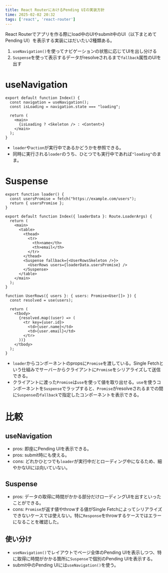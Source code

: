 ```yaml
---
title: React RouterにおけるPending UIの実装方針
time: 2025-02-02 20:32
tags: ['react', 'react-router']
---
```


React Routerでアプリを作る際にload中のUIやsubmit中のUI（以下まとめてPending UI）を表示する実装にはだいたい2種類ある。

1. `useNavigation()`を使ってナビゲーションの状態に応じてUIを出し分ける
1. `Suspense`を使って表示するデータがresolveされるまで`fallback`属性のUIを出す

# useNavigation

```tsx
export default function Index() {
  const navigation = useNavigation();
  const isLoading = navigation.state === "loading";

  return (
    <main>
      {isLoading ? <Skeleton /> : <Content>}
    </main>
  );
}
```

- `loader`や`action`が実行中であるかどうかを参照できる。
- 同時に実行される`loader`のうち、ひとつでも実行中であれば`"loading"`のまま。

# Suspense

```tsx
export function loader() {
  const usersPromise = fetch("https://example.com/users");
  return { usersPromise };
}

export default function Index({ loaderData }: Route.LoaderArgs) {
  return (
    <main>
      <table>
        <thead>
          <tr>
            <th>name</th>
            <th>email</th>
          </tr>
        </thead>
        <Suspense fallback={<UserRowsSkeleton />}>
          <UserRows users={loaderData.usersPromise} />
        </Suspense>
      </table>
    </main>
  );
}

function UserRows({ users }: { users: Promise<User[]> }) {
  const resolved = use(users);

  return (
    <tbody>
      {resolved.map((user) => (
        <tr key={user.id}>
          <td>{user.name}</td>
          <td>{user.email}</td>
        </tr>
      ))}
    </tbody>
  );
}
```

- `loader`からコンポーネントのpropsに`Promise`を渡している。Single Fetchという仕組みでサーバーからクライアントに`Promise`をシリアライズして送信できる。
- クライアントに渡った`Promise`は`use`を使って値を取り出せる。`use`を使うコンポーネントを`Suspense`でラップすると、`Promise`がresolveされるまでの間に`Suspense`の`fallback`で指定したコンポーネントを表示できる。

# 比較

## useNavigation

- pros: 即座にPending UIを表示できる。
- pros: submit時にも使える。
- cons: どれかひとつでも`loader`が実行中だとローディング中になるため、細やかなUIには向いていない。

## Suspense

- pros: データの取得に時間がかかる部分だけローディングUIを出すといったことができる。
- cons: `Promise`が返す値やthrowする値がSingle Fetchによってシリアライズできないケースでは使えない。特に`Response`をthrowするケースではエラーになることを確認した。

## 使い分け
- `useNavigation()`でレイアウトでページ全体のPending UIを表示しつつ、特に取得に時間がかかる箇所に`Suspense`で個別のPending UIを表示する。
- submit中のPending UIには`useNavigation()`を使う。
